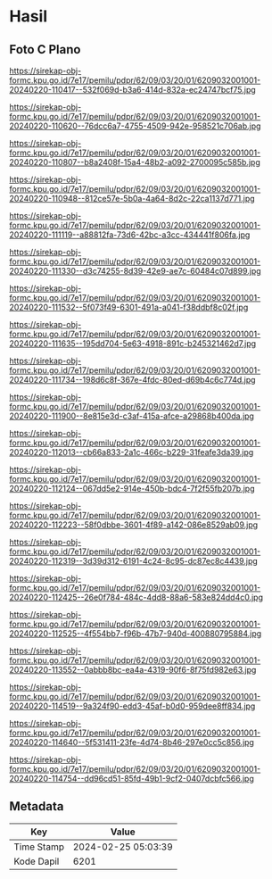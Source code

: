 # Hasil

## Foto C Plano

https://sirekap-obj-formc.kpu.go.id/7e17/pemilu/pdpr/62/09/03/20/01/6209032001001-20240220-110417--532f069d-b3a6-414d-832a-ec24747bcf75.jpg

https://sirekap-obj-formc.kpu.go.id/7e17/pemilu/pdpr/62/09/03/20/01/6209032001001-20240220-110620--76dcc6a7-4755-4509-942e-958521c706ab.jpg

https://sirekap-obj-formc.kpu.go.id/7e17/pemilu/pdpr/62/09/03/20/01/6209032001001-20240220-110807--b8a2408f-15a4-48b2-a092-2700095c585b.jpg

https://sirekap-obj-formc.kpu.go.id/7e17/pemilu/pdpr/62/09/03/20/01/6209032001001-20240220-110948--812ce57e-5b0a-4a64-8d2c-22ca1137d771.jpg

https://sirekap-obj-formc.kpu.go.id/7e17/pemilu/pdpr/62/09/03/20/01/6209032001001-20240220-111119--a88812fa-73d6-42bc-a3cc-434441f806fa.jpg

https://sirekap-obj-formc.kpu.go.id/7e17/pemilu/pdpr/62/09/03/20/01/6209032001001-20240220-111330--d3c74255-8d39-42e9-ae7c-60484c07d899.jpg

https://sirekap-obj-formc.kpu.go.id/7e17/pemilu/pdpr/62/09/03/20/01/6209032001001-20240220-111532--5f073f49-6301-491a-a041-f38ddbf8c02f.jpg

https://sirekap-obj-formc.kpu.go.id/7e17/pemilu/pdpr/62/09/03/20/01/6209032001001-20240220-111635--195dd704-5e63-4918-891c-b245321462d7.jpg

https://sirekap-obj-formc.kpu.go.id/7e17/pemilu/pdpr/62/09/03/20/01/6209032001001-20240220-111734--198d6c8f-367e-4fdc-80ed-d69b4c6c774d.jpg

https://sirekap-obj-formc.kpu.go.id/7e17/pemilu/pdpr/62/09/03/20/01/6209032001001-20240220-111900--8e815e3d-c3af-415a-afce-a29868b400da.jpg

https://sirekap-obj-formc.kpu.go.id/7e17/pemilu/pdpr/62/09/03/20/01/6209032001001-20240220-112013--cb66a833-2a1c-466c-b229-31feafe3da39.jpg

https://sirekap-obj-formc.kpu.go.id/7e17/pemilu/pdpr/62/09/03/20/01/6209032001001-20240220-112124--067dd5e2-914e-450b-bdc4-7f2f55fb207b.jpg

https://sirekap-obj-formc.kpu.go.id/7e17/pemilu/pdpr/62/09/03/20/01/6209032001001-20240220-112223--58f0dbbe-3601-4f89-a142-086e8529ab09.jpg

https://sirekap-obj-formc.kpu.go.id/7e17/pemilu/pdpr/62/09/03/20/01/6209032001001-20240220-112319--3d39d312-6191-4c24-8c95-dc87ec8c4439.jpg

https://sirekap-obj-formc.kpu.go.id/7e17/pemilu/pdpr/62/09/03/20/01/6209032001001-20240220-112425--26e0f784-484c-4dd8-88a6-583e824dd4c0.jpg

https://sirekap-obj-formc.kpu.go.id/7e17/pemilu/pdpr/62/09/03/20/01/6209032001001-20240220-112525--4f554bb7-f96b-47b7-940d-400880795884.jpg

https://sirekap-obj-formc.kpu.go.id/7e17/pemilu/pdpr/62/09/03/20/01/6209032001001-20240220-113552--0abbb8bc-ea4a-4319-90f6-8f75fd982e63.jpg

https://sirekap-obj-formc.kpu.go.id/7e17/pemilu/pdpr/62/09/03/20/01/6209032001001-20240220-114519--9a324f90-edd3-45af-b0d0-959dee8ff834.jpg

https://sirekap-obj-formc.kpu.go.id/7e17/pemilu/pdpr/62/09/03/20/01/6209032001001-20240220-114640--5f531411-23fe-4d74-8b46-297e0cc5c856.jpg

https://sirekap-obj-formc.kpu.go.id/7e17/pemilu/pdpr/62/09/03/20/01/6209032001001-20240220-114754--dd96cd51-85fd-49b1-9cf2-0407dcbfc566.jpg


## Metadata

| Key        | Value               |
| ---------- | ------------------- |
| Time Stamp | 2024-02-25 05:03:39 |
| Kode Dapil | 6201                |



